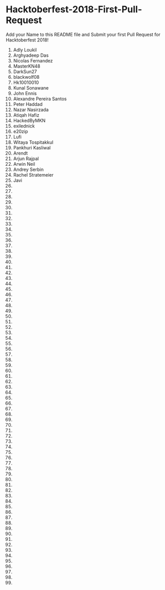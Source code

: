 # Hacktoberfest-2018-First-Pull-Request

Add your Name to this README file and Submit your first Pull Request for Hacktoberfest 2018!

1. Adly Loukil
2. Arghyadeep Das
3. Nicolas Fernandez
4. MasterKN48
5. DarkSun27
6. blackwolf08
7. Hk10010010
8. Kunal Sonawane
9. John Ennis
10. Alexandre Pereira Santos
11. Peter Haddad
12. Nazar Nasirzada
13. Atiqah Hafiz
14. HackedByMKN
15. exilednick
16. e20zip
17. Lufi
18. Witaya Tospitakkul
19. Pankhuri Kasliwal
20. Arendt
21. Arjun Rajpal
22. Arwin Neil
23. Andrey Serbin
24. Rachel Stratemeier
25. Javi
26.
27.
28.
29.
30.
31.
32.
33.
34.
36.
37.
38.
39.
40.
41.
42.
43.
44.
45.
46.
47.
48.
49.
50.
51.
52.
53.
54.
55.
56.
57.
58.
59.
60.
61.
62.
63.
64.
65.
66.
67.
68.
69.
70.
71.
72.
73.
74.
75.
76.
77.
78.
79.
80.
81.
82.
83.
84.
85.
86.
87.
88.
89.
90.
91.
92.
93.
94.
95.
96.
97.
98.
99.
100.
